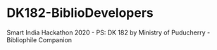 # DK182-BiblioDevelopers
Smart India Hackathon 2020 - PS: DK 182 by Ministry of Puducherry - Bibliophile Companion
